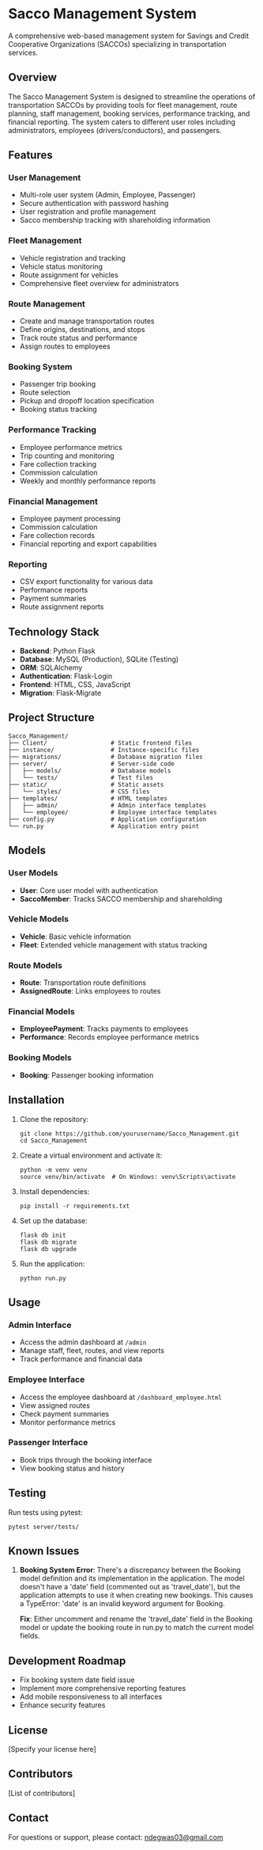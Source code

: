 # Sacco Management System

A comprehensive web-based management system for Savings and Credit Cooperative Organizations (SACCOs) specializing in transportation services.

## Overview

The Sacco Management System is designed to streamline the operations of transportation SACCOs by providing tools for fleet management, route planning, staff management, booking services, performance tracking, and financial reporting. The system caters to different user roles including administrators, employees (drivers/conductors), and passengers.

## Features

### User Management
- Multi-role user system (Admin, Employee, Passenger)
- Secure authentication with password hashing
- User registration and profile management
- Sacco membership tracking with shareholding information

### Fleet Management
- Vehicle registration and tracking
- Vehicle status monitoring
- Route assignment for vehicles
- Comprehensive fleet overview for administrators

### Route Management
- Create and manage transportation routes
- Define origins, destinations, and stops
- Track route status and performance
- Assign routes to employees

### Booking System
- Passenger trip booking
- Route selection
- Pickup and dropoff location specification
- Booking status tracking

### Performance Tracking
- Employee performance metrics
- Trip counting and monitoring
- Fare collection tracking
- Commission calculation
- Weekly and monthly performance reports

### Financial Management
- Employee payment processing
- Commission calculation
- Fare collection records
- Financial reporting and export capabilities

### Reporting
- CSV export functionality for various data
- Performance reports
- Payment summaries
- Route assignment reports

## Technology Stack

- **Backend**: Python Flask
- **Database**: MySQL (Production), SQLite (Testing)
- **ORM**: SQLAlchemy
- **Authentication**: Flask-Login
- **Frontend**: HTML, CSS, JavaScript
- **Migration**: Flask-Migrate

## Project Structure

```
Sacco_Management/
├── Client/                  # Static frontend files
├── instance/                # Instance-specific files
├── migrations/              # Database migration files
├── server/                  # Server-side code
│   ├── models/              # Database models
│   └── tests/               # Test files
├── static/                  # Static assets
│   └── styles/              # CSS files
├── templates/               # HTML templates
│   ├── admin/               # Admin interface templates
│   └── employee/            # Employee interface templates
├── config.py                # Application configuration
└── run.py                   # Application entry point
```

## Models

### User Models
- **User**: Core user model with authentication
- **SaccoMember**: Tracks SACCO membership and shareholding

### Vehicle Models
- **Vehicle**: Basic vehicle information
- **Fleet**: Extended vehicle management with status tracking

### Route Models
- **Route**: Transportation route definitions
- **AssignedRoute**: Links employees to routes

### Financial Models
- **EmployeePayment**: Tracks payments to employees
- **Performance**: Records employee performance metrics

### Booking Models
- **Booking**: Passenger booking information

## Installation

1. Clone the repository:
   ```
   git clone https://github.com/yourusername/Sacco_Management.git
   cd Sacco_Management
   ```

2. Create a virtual environment and activate it:
   ```
   python -m venv venv
   source venv/bin/activate  # On Windows: venv\Scripts\activate
   ```

3. Install dependencies:
   ```
   pip install -r requirements.txt
   ```

4. Set up the database:
   ```
   flask db init
   flask db migrate
   flask db upgrade
   ```

5. Run the application:
   ```
   python run.py
   ```

## Usage

### Admin Interface
- Access the admin dashboard at `/admin`
- Manage staff, fleet, routes, and view reports
- Track performance and financial data

### Employee Interface
- Access the employee dashboard at `/dashboard_employee.html`
- View assigned routes
- Check payment summaries
- Monitor performance metrics

### Passenger Interface
- Book trips through the booking interface
- View booking status and history

## Testing

Run tests using pytest:
```
pytest server/tests/
```

## Known Issues

1. **Booking System Error**: There's a discrepancy between the Booking model definition and its implementation in the application. The model doesn't have a 'date' field (commented out as 'travel_date'), but the application attempts to use it when creating new bookings. This causes a TypeError: 'date' is an invalid keyword argument for Booking.

   **Fix**: Either uncomment and rename the 'travel_date' field in the Booking model or update the booking route in run.py to match the current model fields.

## Development Roadmap

- Fix booking system date field issue
- Implement more comprehensive reporting features
- Add mobile responsiveness to all interfaces
- Enhance security features

## License

[Specify your license here]

## Contributors

[List of contributors]

## Contact

For questions or support, please contact:
ndegwas03@gmail.com